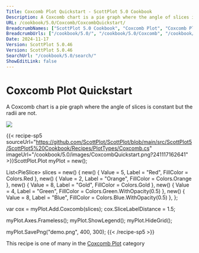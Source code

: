 ```yaml
---
Title: Coxcomb Plot Quickstart - ScottPlot 5.0 Cookbook
Description: A Coxcomb chart is a pie graph where the angle of slices is constant but the radii are not.
URL: /cookbook/5.0/Coxcomb/CoxcombQuickstart/
BreadcrumbNames: ["ScottPlot 5.0 Cookbook", "Coxcomb Plot", "Coxcomb Plot Quickstart"]
BreadcrumbUrls: ["/cookbook/5.0/", "/cookbook/5.0/Coxcomb", "/cookbook/5.0/Coxcomb/CoxcombQuickstart"]
Date: 2024-11-17
Version: ScottPlot 5.0.46
Version: ScottPlot 5.0.46
SearchUrl: "/cookbook/5.0/search/"
ShowEditLink: false
---
```



<div class='d-flex align-items-center mt-5'>
<h1 class='me-2 text-dark my-0 border-0'>Coxcomb Plot Quickstart</h1>
</div>

A Coxcomb chart is a pie graph where the angle of slices is constant but the radii are not.

[![](/cookbook/5.0/images/CoxcombQuickstart.png?241117162641)](/cookbook/5.0/images/CoxcombQuickstart.png?241117162641)

{{< recipe-sp5 sourceUrl="https://github.com/ScottPlot/ScottPlot/blob/main/src/ScottPlot5/ScottPlot5%20Cookbook/Recipes/PlotTypes/Coxcomb.cs" imageUrl="/cookbook/5.0/images/CoxcombQuickstart.png?241117162641" >}}ScottPlot.Plot myPlot = new();

List&lt;PieSlice&gt; slices = new()
{
    new() { Value = 5, Label = "Red", FillColor = Colors.Red },
    new() { Value = 2, Label = "Orange", FillColor = Colors.Orange },
    new() { Value = 8, Label = "Gold", FillColor = Colors.Gold },
    new() { Value = 4, Label = "Green", FillColor = Colors.Green.WithOpacity(0.5) },
    new() { Value = 8, Label = "Blue",  FillColor = Colors.Blue.WithOpacity(0.5) },
};

var cox = myPlot.Add.Coxcomb(slices);
cox.SliceLabelDistance = 1.5;

myPlot.Axes.Frameless();
myPlot.ShowLegend();
myPlot.HideGrid();

myPlot.SavePng("demo.png", 400, 300);
{{< /recipe-sp5 >}}

<div class='my-5 text-center'>This recipe is one of many in the <a href='/cookbook/5.0/Coxcomb'>Coxcomb Plot</a> category</div>


